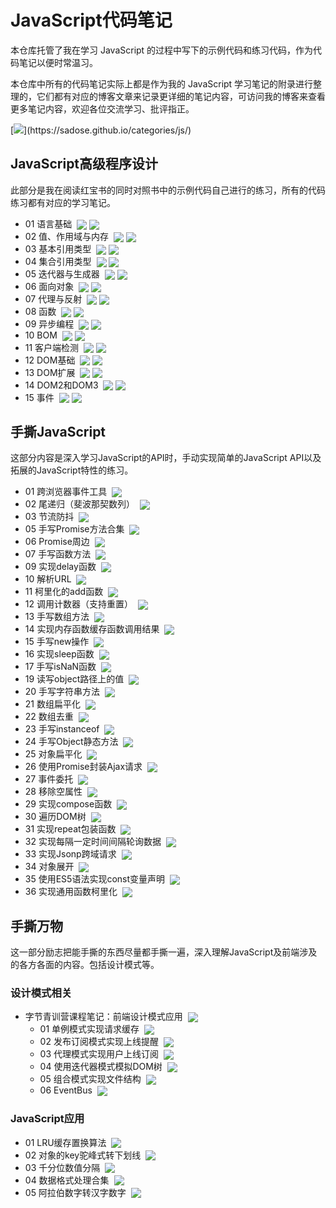 # JavaScript代码笔记

本仓库托管了我在学习 JavaScript 的过程中写下的示例代码和练习代码，作为代码笔记以便时常温习。

本仓库中所有的代码笔记实际上都是作为我的 JavaScript 学习笔记的附录进行整理的，它们都有对应的博客文章来记录更详细的笔记内容，可访问我的博客来查看更多笔记内容，欢迎各位交流学习、批评指正。

[![](https://img.shields.io/static/v1?label=%E8%AE%BF%E9%97%AE&message=%E5%A4%A7%E6%A3%AE%E7%9A%84%E5%8D%9A%E5%AE%A2%20-%20JS%E4%B8%93%E6%A0%8F&labelColor=rgb(32,110,211)&color=rgb(58,186,233)&logo=Symantec&style=flat-square)](https://sadose.github.io/categories/js/)

## JavaScript高级程序设计

此部分是我在阅读红宝书的同时对照书中的示例代码自己进行的练习，所有的代码练习都有对应的学习笔记。

- 01 语言基础&nbsp;
<sub>[![](https://img.shields.io/static/v1?label=&message=%E7%AC%94%E8%AE%B0&color=orange)](https://sadose.github.io/2021/12/04/js001/)</sub>
<sub>[![](https://img.shields.io/static/v1?label=&message=%E4%BB%A3%E7%A0%81&color=blue)](1%20JavaScript%E9%AB%98%E7%BA%A7%E7%A8%8B%E5%BA%8F%E8%AE%BE%E8%AE%A1/01%20%E8%AF%AD%E8%A8%80%E5%9F%BA%E7%A1%80.js)</sub>
- 02 值、作用域与内存&nbsp;
<sub>[![](https://img.shields.io/static/v1?label=&message=%E7%AC%94%E8%AE%B0&color=orange)](https://sadose.github.io/2021/12/07/js002/)</sub>
<sub>[![](https://img.shields.io/static/v1?label=&message=%E4%BB%A3%E7%A0%81&color=blue)](1%20JavaScript%E9%AB%98%E7%BA%A7%E7%A8%8B%E5%BA%8F%E8%AE%BE%E8%AE%A1/02%20%E5%80%BC%E3%80%81%E4%BD%9C%E7%94%A8%E5%9F%9F%E4%B8%8E%E5%86%85%E5%AD%98.js)</sub>
- 03 基本引用类型&nbsp;
<sub>[![](https://img.shields.io/static/v1?label=&message=%E7%AC%94%E8%AE%B0&color=orange)](https://sadose.github.io/2021/12/08/js003/)</sub>
<sub>[![](https://img.shields.io/static/v1?label=&message=%E4%BB%A3%E7%A0%81&color=blue)](1%20JavaScript%E9%AB%98%E7%BA%A7%E7%A8%8B%E5%BA%8F%E8%AE%BE%E8%AE%A1/03%20%E5%9F%BA%E6%9C%AC%E5%BC%95%E7%94%A8%E7%B1%BB%E5%9E%8B.js)</sub>
- 04 集合引用类型&nbsp;
<sub>[![](https://img.shields.io/static/v1?label=&message=%E7%AC%94%E8%AE%B0&color=orange)](https://sadose.github.io/2021/12/10/js004/)</sub>
<sub>[![](https://img.shields.io/static/v1?label=&message=%E4%BB%A3%E7%A0%81&color=blue)](1%20JavaScript%E9%AB%98%E7%BA%A7%E7%A8%8B%E5%BA%8F%E8%AE%BE%E8%AE%A1/04%20%E9%9B%86%E5%90%88%E5%BC%95%E7%94%A8%E7%B1%BB%E5%9E%8B.js)</sub>
- 05 迭代器与生成器&nbsp;
<sub>[![](https://img.shields.io/static/v1?label=&message=%E7%AC%94%E8%AE%B0&color=orange)](https://sadose.github.io/2021/12/13/js005/)</sub>
<sub>[![](https://img.shields.io/static/v1?label=&message=%E4%BB%A3%E7%A0%81&color=blue)](1%20JavaScript%E9%AB%98%E7%BA%A7%E7%A8%8B%E5%BA%8F%E8%AE%BE%E8%AE%A1/05%20%E8%BF%AD%E4%BB%A3%E5%99%A8%E4%B8%8E%E7%94%9F%E6%88%90%E5%99%A8.js)</sub>
- 06 面向对象&nbsp;
<sub>[![](https://img.shields.io/static/v1?label=&message=%E7%AC%94%E8%AE%B0&color=orange)](https://sadose.github.io/2021/12/15/js006/)</sub>
<sub>[![](https://img.shields.io/static/v1?label=&message=%E4%BB%A3%E7%A0%81&color=blue)](1%20JavaScript%E9%AB%98%E7%BA%A7%E7%A8%8B%E5%BA%8F%E8%AE%BE%E8%AE%A1/06%20%E9%9D%A2%E5%90%91%E5%AF%B9%E8%B1%A1.js)</sub>
- 07 代理与反射&nbsp;
<sub>[![](https://img.shields.io/static/v1?label=&message=%E7%AC%94%E8%AE%B0&color=orange)](https://sadose.github.io/2021/12/17/js007/)</sub>
<sub>[![](https://img.shields.io/static/v1?label=&message=%E4%BB%A3%E7%A0%81&color=blue)](1%20JavaScript%E9%AB%98%E7%BA%A7%E7%A8%8B%E5%BA%8F%E8%AE%BE%E8%AE%A1/07%20%E4%BB%A3%E7%90%86%E4%B8%8E%E5%8F%8D%E5%B0%84.js)</sub>
- 08 函数&nbsp;
<sub>[![](https://img.shields.io/static/v1?label=&message=%E7%AC%94%E8%AE%B0&color=orange)](https://sadose.github.io/2021/12/23/js008/)</sub>
<sub>[![](https://img.shields.io/static/v1?label=&message=%E4%BB%A3%E7%A0%81&color=blue)](1%20JavaScript%E9%AB%98%E7%BA%A7%E7%A8%8B%E5%BA%8F%E8%AE%BE%E8%AE%A1/08%20%E5%87%BD%E6%95%B0.js)</sub>
- 09 异步编程&nbsp;
<sub>[![](https://img.shields.io/static/v1?label=&message=%E7%AC%94%E8%AE%B0&color=orange)](https://sadose.github.io/2021/12/24/js009/)</sub>
<sub>[![](https://img.shields.io/static/v1?label=&message=%E4%BB%A3%E7%A0%81&color=blue)](1%20JavaScript%E9%AB%98%E7%BA%A7%E7%A8%8B%E5%BA%8F%E8%AE%BE%E8%AE%A1/09%20%E5%BC%82%E6%AD%A5%E7%BC%96%E7%A8%8B.js)</sub>
- 10 BOM&nbsp;
<sub>[![](https://img.shields.io/static/v1?label=&message=%E7%AC%94%E8%AE%B0&color=orange)](https://sadose.github.io/2022/01/16/js010/)</sub>
<sub>[![](https://img.shields.io/static/v1?label=&message=%E4%BB%A3%E7%A0%81&color=blue)](1%20JavaScript%E9%AB%98%E7%BA%A7%E7%A8%8B%E5%BA%8F%E8%AE%BE%E8%AE%A1/10%20BOM.js)</sub>
- 11 客户端检测&nbsp;
<sub>[![](https://img.shields.io/static/v1?label=&message=%E7%AC%94%E8%AE%B0&color=orange)](https://sadose.github.io/2022/02/02/js011/)</sub>
<sub>[![](https://img.shields.io/static/v1?label=&message=%E4%BB%A3%E7%A0%81&color=blue)](1%20JavaScript%E9%AB%98%E7%BA%A7%E7%A8%8B%E5%BA%8F%E8%AE%BE%E8%AE%A1/11%20%E5%AE%A2%E6%88%B7%E7%AB%AF%E6%A3%80%E6%B5%8B.js)</sub>
- 12 DOM基础&nbsp;
<sub>[![](https://img.shields.io/static/v1?label=&message=%E7%AC%94%E8%AE%B0&color=orange)](https://sadose.github.io/2022/02/13/js012/)</sub>
<sub>[![](https://img.shields.io/static/v1?label=&message=%E4%BB%A3%E7%A0%81&color=blue)](1%20JavaScript%E9%AB%98%E7%BA%A7%E7%A8%8B%E5%BA%8F%E8%AE%BE%E8%AE%A1/12%20DOM%E5%9F%BA%E7%A1%80.js)</sub>
- 13 DOM扩展&nbsp;
<sub>[![](https://img.shields.io/static/v1?label=&message=%E7%AC%94%E8%AE%B0&color=orange)](https://sadose.github.io/2022/03/01/js013/)</sub>
<sub>[![](https://img.shields.io/static/v1?label=&message=%E4%BB%A3%E7%A0%81&color=blue)](1%20JavaScript%E9%AB%98%E7%BA%A7%E7%A8%8B%E5%BA%8F%E8%AE%BE%E8%AE%A1/13%20DOM%E6%89%A9%E5%B1%95.js)</sub>
- 14 DOM2和DOM3&nbsp;
<sub>[![](https://img.shields.io/static/v1?label=&message=%E7%AC%94%E8%AE%B0&color=orange)](https://sadose.github.io/2022/03/07/js014/)</sub>
<sub>[![](https://img.shields.io/static/v1?label=&message=%E4%BB%A3%E7%A0%81&color=blue)](1%20JavaScript%E9%AB%98%E7%BA%A7%E7%A8%8B%E5%BA%8F%E8%AE%BE%E8%AE%A1/14%20DOM2%E5%92%8CDOM3.js)</sub>
- 15 事件&nbsp;
<sub>[![](https://img.shields.io/static/v1?label=&message=%E7%AC%94%E8%AE%B0&color=orange)](https://sadose.github.io/2022/03/11/js015/)</sub>
<sub>[![](https://img.shields.io/static/v1?label=&message=%E4%BB%A3%E7%A0%81&color=blue)](1%20JavaScript%E9%AB%98%E7%BA%A7%E7%A8%8B%E5%BA%8F%E8%AE%BE%E8%AE%A1/15%20%E4%BA%8B%E4%BB%B6.js)</sub>


## 手撕JavaScript

这部分内容是深入学习JavaScript的API时，手动实现简单的JavaScript API以及拓展的JavaScript特性的练习。

- 01 跨浏览器事件工具&nbsp;
<sub>[![](https://img.shields.io/static/v1?label=&message=%E4%BB%A3%E7%A0%81&color=blue)](2%20%E6%89%8B%E6%92%95JavaScript/01%20%E8%B7%A8%E6%B5%8F%E8%A7%88%E5%99%A8%E4%BA%8B%E4%BB%B6%E5%B7%A5%E5%85%B7.js)</sub>
- 02 尾递归（斐波那契数列）&nbsp;
<sub>[![](https://img.shields.io/static/v1?label=&message=%E4%BB%A3%E7%A0%81&color=blue)](2%20%E6%89%8B%E6%92%95JavaScript/02%20%E5%B0%BE%E9%80%92%E5%BD%92%EF%BC%88%E6%96%90%E6%B3%A2%E9%82%A3%E5%A5%91%E6%95%B0%E5%88%97%EF%BC%89.js)</sub>
- 03 节流防抖&nbsp;
<sub>[![](https://img.shields.io/static/v1?label=&message=%E4%BB%A3%E7%A0%81&color=blue)](2%20%E6%89%8B%E6%92%95JavaScript/03%20%E8%8A%82%E6%B5%81%E9%98%B2%E6%8A%96.js)</sub>
- 05 手写Promise方法合集&nbsp;
<sub>[![](https://img.shields.io/static/v1?label=&message=%E4%BB%A3%E7%A0%81&color=blue)](2%20%E6%89%8B%E6%92%95JavaScript/05%20%E6%89%8B%E5%86%99Promise%E6%96%B9%E6%B3%95%E5%90%88%E9%9B%86.js)</sub>
- 06 Promise周边&nbsp;
<sub>[![](https://img.shields.io/static/v1?label=&message=%E4%BB%A3%E7%A0%81&color=blue)](2%20%E6%89%8B%E6%92%95JavaScript/06%20Promise%E5%91%A8%E8%BE%B9.js)</sub>
- 07 手写函数方法&nbsp;
<sub>[![](https://img.shields.io/static/v1?label=&message=%E4%BB%A3%E7%A0%81&color=blue)](2%20%E6%89%8B%E6%92%95JavaScript/07%20%E6%89%8B%E5%86%99%E5%87%BD%E6%95%B0%E6%96%B9%E6%B3%95.js)</sub>
- 09 实现delay函数&nbsp;
<sub>[![](https://img.shields.io/static/v1?label=&message=%E4%BB%A3%E7%A0%81&color=blue)](2%20%E6%89%8B%E6%92%95JavaScript/09%20%E5%AE%9E%E7%8E%B0delay%E5%87%BD%E6%95%B0.js)</sub>
- 10 解析URL&nbsp;
<sub>[![](https://img.shields.io/static/v1?label=&message=%E4%BB%A3%E7%A0%81&color=blue)](2%20%E6%89%8B%E6%92%95JavaScript/10%20%E8%A7%A3%E6%9E%90URL.js)</sub>
- 11 柯里化的add函数&nbsp;
<sub>[![](https://img.shields.io/static/v1?label=&message=%E4%BB%A3%E7%A0%81&color=blue)](2%20%E6%89%8B%E6%92%95JavaScript/11%20%E6%9F%AF%E9%87%8C%E5%8C%96%E7%9A%84add%E5%87%BD%E6%95%B0.js)</sub>
- 12 调用计数器（支持重置）&nbsp;
<sub>[![](https://img.shields.io/static/v1?label=&message=%E4%BB%A3%E7%A0%81&color=blue)](2%20%E6%89%8B%E6%92%95JavaScript/12%20%E8%B0%83%E7%94%A8%E8%AE%A1%E6%95%B0%E5%99%A8%EF%BC%88%E6%94%AF%E6%8C%81%E9%87%8D%E7%BD%AE%EF%BC%89.js)</sub>
- 13 手写数组方法&nbsp;
<sub>[![](https://img.shields.io/static/v1?label=&message=%E4%BB%A3%E7%A0%81&color=blue)](2%20%E6%89%8B%E6%92%95JavaScript/13%20%E6%89%8B%E5%86%99%E6%95%B0%E7%BB%84%E6%96%B9%E6%B3%95.js)</sub>
- 14 实现内存函数缓存函数调用结果&nbsp;
<sub>[![](https://img.shields.io/static/v1?label=&message=%E4%BB%A3%E7%A0%81&color=blue)](2%20%E6%89%8B%E6%92%95JavaScript/14%20%E5%AE%9E%E7%8E%B0%E5%86%85%E5%AD%98%E5%87%BD%E6%95%B0%E7%BC%93%E5%AD%98%E5%87%BD%E6%95%B0%E8%B0%83%E7%94%A8%E7%BB%93%E6%9E%9C.js)</sub>
- 15 手写new操作&nbsp;
<sub>[![](https://img.shields.io/static/v1?label=&message=%E4%BB%A3%E7%A0%81&color=blue)](2%20%E6%89%8B%E6%92%95JavaScript/15%20%E6%89%8B%E5%86%99new%E6%93%8D%E4%BD%9C.js)</sub>
- 16 实现sleep函数&nbsp;
<sub>[![](https://img.shields.io/static/v1?label=&message=%E4%BB%A3%E7%A0%81&color=blue)](2%20%E6%89%8B%E6%92%95JavaScript/16%20%E5%AE%9E%E7%8E%B0sleep%E5%87%BD%E6%95%B0.js)</sub>
- 17 手写isNaN函数&nbsp;
<sub>[![](https://img.shields.io/static/v1?label=&message=%E4%BB%A3%E7%A0%81&color=blue)](2%20%E6%89%8B%E6%92%95JavaScript/17%20%E6%89%8B%E5%86%99isNaN%E5%87%BD%E6%95%B0.js)</sub>
- 19 读写object路径上的值&nbsp;
<sub>[![](https://img.shields.io/static/v1?label=&message=%E4%BB%A3%E7%A0%81&color=blue)](2%20%E6%89%8B%E6%92%95JavaScript/19%20%E8%AF%BB%E5%86%99object%E8%B7%AF%E5%BE%84%E4%B8%8A%E7%9A%84%E5%80%BC.js)</sub>
- 20 手写字符串方法&nbsp;
<sub>[![](https://img.shields.io/static/v1?label=&message=%E4%BB%A3%E7%A0%81&color=blue)](2%20%E6%89%8B%E6%92%95JavaScript/20%20%E6%89%8B%E5%86%99%E5%AD%97%E7%AC%A6%E4%B8%B2%E6%96%B9%E6%B3%95.js)</sub>
- 21 数组扁平化&nbsp;
<sub>[![](https://img.shields.io/static/v1?label=&message=%E4%BB%A3%E7%A0%81&color=blue)](2%20%E6%89%8B%E6%92%95JavaScript/21%20%E6%95%B0%E7%BB%84%E6%89%81%E5%B9%B3%E5%8C%96.js)</sub>
- 22 数组去重&nbsp;
<sub>[![](https://img.shields.io/static/v1?label=&message=%E4%BB%A3%E7%A0%81&color=blue)](2%20%E6%89%8B%E6%92%95JavaScript/22%20%E6%95%B0%E7%BB%84%E5%8E%BB%E9%87%8D.js)</sub>
- 23 手写instanceof&nbsp;
<sub>[![](https://img.shields.io/static/v1?label=&message=%E4%BB%A3%E7%A0%81&color=blue)](2%20%E6%89%8B%E6%92%95JavaScript/23%20%E6%89%8B%E5%86%99instanceof.js)</sub>
- 24 手写Object静态方法&nbsp;
<sub>[![](https://img.shields.io/static/v1?label=&message=%E4%BB%A3%E7%A0%81&color=blue)](2%20%E6%89%8B%E6%92%95JavaScript/24%20%E6%89%8B%E5%86%99Object%E9%9D%99%E6%80%81%E6%96%B9%E6%B3%95.js)</sub>
- 25 对象扁平化&nbsp;
<sub>[![](https://img.shields.io/static/v1?label=&message=%E4%BB%A3%E7%A0%81&color=blue)](2%20%E6%89%8B%E6%92%95JavaScript/25%20%E5%AF%B9%E8%B1%A1%E6%89%81%E5%B9%B3%E5%8C%96.js)</sub>
- 26 使用Promise封装Ajax请求&nbsp;
<sub>[![](https://img.shields.io/static/v1?label=&message=%E4%BB%A3%E7%A0%81&color=blue)](2%20%E6%89%8B%E6%92%95JavaScript/26%20%E4%BD%BF%E7%94%A8Promise%E5%B0%81%E8%A3%85Ajax%E8%AF%B7%E6%B1%82.js)</sub>
- 27 事件委托&nbsp;
<sub>[![](https://img.shields.io/static/v1?label=&message=%E4%BB%A3%E7%A0%81&color=blue)](2%20%E6%89%8B%E6%92%95JavaScript/27%20%E4%BA%8B%E4%BB%B6%E5%A7%94%E6%89%98.js)</sub>
- 28 移除空属性&nbsp;
<sub>[![](https://img.shields.io/static/v1?label=&message=%E4%BB%A3%E7%A0%81&color=blue)](2%20%E6%89%8B%E6%92%95JavaScript/28%20%E7%A7%BB%E9%99%A4%E7%A9%BA%E5%B1%9E%E6%80%A7.js)</sub>
- 29 实现compose函数&nbsp;
<sub>[![](https://img.shields.io/static/v1?label=&message=%E4%BB%A3%E7%A0%81&color=blue)](2%20%E6%89%8B%E6%92%95JavaScript/29%20%E5%AE%9E%E7%8E%B0compose%E5%87%BD%E6%95%B0.js)</sub>
- 30 遍历DOM树&nbsp;
<sub>[![](https://img.shields.io/static/v1?label=&message=%E4%BB%A3%E7%A0%81&color=blue)](2%20%E6%89%8B%E6%92%95JavaScript/30%20%E9%81%8D%E5%8E%86DOM%E6%A0%91.js)</sub>
- 31 实现repeat包装函数&nbsp;
<sub>[![](https://img.shields.io/static/v1?label=&message=%E4%BB%A3%E7%A0%81&color=blue)](2%20%E6%89%8B%E6%92%95JavaScript/31%20%E5%AE%9E%E7%8E%B0repeat%E5%8C%85%E8%A3%85%E5%87%BD%E6%95%B0.js)</sub>
- 32 实现每隔一定时间间隔轮询数据&nbsp;
<sub>[![](https://img.shields.io/static/v1?label=&message=%E4%BB%A3%E7%A0%81&color=blue)](2%20%E6%89%8B%E6%92%95JavaScript/32%20%E5%AE%9E%E7%8E%B0%E6%AF%8F%E9%9A%94%E4%B8%80%E5%AE%9A%E6%97%B6%E9%97%B4%E9%97%B4%E9%9A%94%E8%BD%AE%E8%AF%A2%E6%95%B0%E6%8D%AE.js)</sub>
- 33 实现Jsonp跨域请求&nbsp;
<sub>[![](https://img.shields.io/static/v1?label=&message=%E4%BB%A3%E7%A0%81&color=blue)](2%20%E6%89%8B%E6%92%95JavaScript/33%20%E5%AE%9E%E7%8E%B0Jsonp%E8%B7%A8%E5%9F%9F%E8%AF%B7%E6%B1%82.js)</sub>
- 34 对象展开&nbsp;
<sub>[![](https://img.shields.io/static/v1?label=&message=%E4%BB%A3%E7%A0%81&color=blue)](2%20%E6%89%8B%E6%92%95JavaScript/34%20%E5%AF%B9%E8%B1%A1%E5%B1%95%E5%BC%80.js)</sub>
- 35 使用ES5语法实现const变量声明&nbsp;
<sub>[![](https://img.shields.io/static/v1?label=&message=%E4%BB%A3%E7%A0%81&color=blue)](2%20%E6%89%8B%E6%92%95JavaScript/35%20%E4%BD%BF%E7%94%A8ES5%E8%AF%AD%E6%B3%95%E5%AE%9E%E7%8E%B0const%E5%8F%98%E9%87%8F%E5%A3%B0%E6%98%8E.js)</sub>
- 36 实现通用函数柯里化&nbsp;
<sub>[![](https://img.shields.io/static/v1?label=&message=%E4%BB%A3%E7%A0%81&color=blue)](2%20%E6%89%8B%E6%92%95JavaScript/36%20%E5%AE%9E%E7%8E%B0%E9%80%9A%E7%94%A8%E5%87%BD%E6%95%B0%E6%9F%AF%E9%87%8C%E5%8C%96.js)</sub>


## 手撕万物

这一部分励志把能手撕的东西尽量都手撕一遍，深入理解JavaScript及前端涉及的各方各面的内容。包括设计模式等。

### 设计模式相关

- 字节青训营课程笔记：前端设计模式应用&nbsp;
<sub>[![](https://img.shields.io/static/v1?label=&message=%E7%AC%94%E8%AE%B0&color=orange)]()</sub>
    - 01 单例模式实现请求缓存&nbsp;
<sub>[![](https://img.shields.io/static/v1?label=&message=%E4%BB%A3%E7%A0%81&color=blue)](3%20%E6%89%8B%E6%92%95%E4%B8%87%E7%89%A9/1%20%E8%AE%BE%E8%AE%A1%E6%A8%A1%E5%BC%8F%E7%9B%B8%E5%85%B3/01%20%E5%8D%95%E4%BE%8B%E6%A8%A1%E5%BC%8F%E5%AE%9E%E7%8E%B0%E8%AF%B7%E6%B1%82%E7%BC%93%E5%AD%98.ts)</sub>
    - 02 发布订阅模式实现上线提醒&nbsp;
<sub>[![](https://img.shields.io/static/v1?label=&message=%E4%BB%A3%E7%A0%81&color=blue)](3%20%E6%89%8B%E6%92%95%E4%B8%87%E7%89%A9/1%20%E8%AE%BE%E8%AE%A1%E6%A8%A1%E5%BC%8F%E7%9B%B8%E5%85%B3/02%20%E5%8F%91%E5%B8%83%E8%AE%A2%E9%98%85%E6%A8%A1%E5%BC%8F%E5%AE%9E%E7%8E%B0%E4%B8%8A%E7%BA%BF%E6%8F%90%E9%86%92.ts)</sub>
    - 03 代理模式实现用户上线订阅&nbsp;
<sub>[![](https://img.shields.io/static/v1?label=&message=%E4%BB%A3%E7%A0%81&color=blue)](3%20%E6%89%8B%E6%92%95%E4%B8%87%E7%89%A9/1%20%E8%AE%BE%E8%AE%A1%E6%A8%A1%E5%BC%8F%E7%9B%B8%E5%85%B3/03%20%E4%BB%A3%E7%90%86%E6%A8%A1%E5%BC%8F%E5%AE%9E%E7%8E%B0%E7%94%A8%E6%88%B7%E4%B8%8A%E7%BA%BF%E8%AE%A2%E9%98%85.ts)</sub>
    - 04 使用迭代器模式模拟DOM树&nbsp;
<sub>[![](https://img.shields.io/static/v1?label=&message=%E4%BB%A3%E7%A0%81&color=blue)](3%20%E6%89%8B%E6%92%95%E4%B8%87%E7%89%A9/1%20%E8%AE%BE%E8%AE%A1%E6%A8%A1%E5%BC%8F%E7%9B%B8%E5%85%B3/04%20%E4%BD%BF%E7%94%A8%E8%BF%AD%E4%BB%A3%E5%99%A8%E6%A8%A1%E5%BC%8F%E6%A8%A1%E6%8B%9FDOM%E6%A0%91.ts)</sub>
    - 05 组合模式实现文件结构&nbsp;
<sub>[![](https://img.shields.io/static/v1?label=&message=%E4%BB%A3%E7%A0%81&color=blue)](3%20%E6%89%8B%E6%92%95%E4%B8%87%E7%89%A9/1%20%E8%AE%BE%E8%AE%A1%E6%A8%A1%E5%BC%8F%E7%9B%B8%E5%85%B3/05%20%E7%BB%84%E5%90%88%E6%A8%A1%E5%BC%8F%E6%A8%A1%E6%8B%9F%E6%96%87%E4%BB%B6%E7%BB%93%E6%9E%84.ts)</sub>
    - 06 EventBus&nbsp;
<sub>[![](https://img.shields.io/static/v1?label=&message=%E4%BB%A3%E7%A0%81&color=blue)](3%20%E6%89%8B%E6%92%95%E4%B8%87%E7%89%A9/1%20%E8%AE%BE%E8%AE%A1%E6%A8%A1%E5%BC%8F%E7%9B%B8%E5%85%B3/06%20EventBus.js)</sub>

### JavaScript应用

- 01 LRU缓存置换算法&nbsp;
<sub>[![](https://img.shields.io/static/v1?label=&message=%E4%BB%A3%E7%A0%81&color=blue)](3%20%E6%89%8B%E6%92%95%E4%B8%87%E7%89%A9/2%20JavaScript%E5%BA%94%E7%94%A8/01%20LRU%E7%BC%93%E5%AD%98%E7%BD%AE%E6%8D%A2%E7%AE%97%E6%B3%95.js)</sub>
- 02 对象的key驼峰式转下划线&nbsp;
<sub>[![](https://img.shields.io/static/v1?label=&message=%E4%BB%A3%E7%A0%81&color=blue)](3%20%E6%89%8B%E6%92%95%E4%B8%87%E7%89%A9/2%20JavaScript%E5%BA%94%E7%94%A8/02%20%E5%AF%B9%E8%B1%A1%E7%9A%84key%E9%A9%BC%E5%B3%B0%E5%BC%8F%E8%BD%AC%E4%B8%8B%E5%88%92%E7%BA%BF.js)</sub>
- 03 千分位数值分隔&nbsp;
<sub>[![](https://img.shields.io/static/v1?label=&message=%E4%BB%A3%E7%A0%81&color=blue)](3%20%E6%89%8B%E6%92%95%E4%B8%87%E7%89%A9/2%20JavaScript%E5%BA%94%E7%94%A8/03%20%E5%8D%83%E5%88%86%E4%BD%8D%E6%95%B0%E5%80%BC%E5%88%86%E9%9A%94.js)</sub>
- 04 数据格式处理合集&nbsp;
<sub>[![](https://img.shields.io/static/v1?label=&message=%E4%BB%A3%E7%A0%81&color=blue)](3%20%E6%89%8B%E6%92%95%E4%B8%87%E7%89%A9/2%20JavaScript%E5%BA%94%E7%94%A8/04%20%E6%95%B0%E6%8D%AE%E6%A0%BC%E5%BC%8F%E5%A4%84%E7%90%86%E5%90%88%E9%9B%86.js)</sub>
- 05 阿拉伯数字转汉字数字&nbsp;
<sub>[![](https://img.shields.io/static/v1?label=&message=%E4%BB%A3%E7%A0%81&color=blue)](3%20%E6%89%8B%E6%92%95%E4%B8%87%E7%89%A9/2%20JavaScript%E5%BA%94%E7%94%A8/05%20%E9%98%BF%E6%8B%89%E4%BC%AF%E6%95%B0%E5%AD%97%E8%BD%AC%E6%B1%89%E5%AD%97%E6%95%B0%E5%AD%97.js)</sub>
